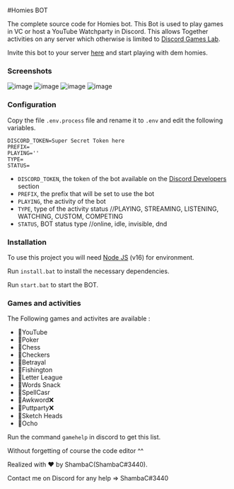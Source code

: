 #Homies BOT

The complete source code for Homies bot. This Bot is used to play games in VC or host a YouTube Watchparty in Discord. This allows Together activities on any server which otherwise is limited to [Discord Games Lab](https://discord.gg/discordgameslab).

Invite this bot to your server [here](https://discord.com/api/oauth2/authorize?client_id=929633151867822100&permissions=274879334464&scope=bot%20applications.commands) and start playing with dem homies.

### Screenshots

![image](https://user-images.githubusercontent.com/38806897/152747935-bc7502a6-2a14-475f-bf35-471e1dea4c8d.png)
![image](https://user-images.githubusercontent.com/38806897/152748036-67c0d58e-3cb9-46ec-826a-861ec548bc9a.png)
![image](https://user-images.githubusercontent.com/38806897/152748067-12f2c614-803d-45f8-a2d2-cd62f0eb5e18.png)
![image](https://user-images.githubusercontent.com/38806897/152748150-caa32c89-1be5-4e5f-9ad2-17acfcb7c4eb.png)


### Configuration

Copy the file `.env.process` file and rename it to `.env` and edit the following variables.

```
DISCORD_TOKEN=Super Secret Token here
PREFIX=
PLAYING=''
TYPE=
STATUS=
```
- `DISCORD_TOKEN`, the token of the bot available on the [Discord Developers](https://discordapp.com/developers/applications) section
- `PREFIX`, the prefix that will be set to use the bot
- `PLAYING`, the activity of the bot
- `TYPE`, type of the activity status //PLAYING, STREAMING, LISTENING, WATCHING, CUSTOM, COMPETING
- `STATUS`, BOT status type //online, idle, invisible, dnd

### Installation

To use this project you will need [Node JS](https://nodejs.org/en/) (v16) for environment.

Run `install.bat` to install the necessary dependencies.

Run `start.bat` to start the BOT.

### Games and activities

The Following games and activites are available : 

- 💠YouTube
- 💠Poker
- 💠Chess
- 💠Checkers
- 💠Betrayal
- 💠Fishington
- 💠Letter League
- 💠Words Snack
- 💠SpellCasr
- 💠Awkword❌
- 💠Puttparty❌
- 💠Sketch Heads
- 💠Ocho

Run the command `gamehelp` in discord to get this list.

Without forgetting of course the code editor ^^

Realized with ❤️ by ShambaC(ShambaC#3440).

Contact me on Discord for any help => ShambaC#3440
